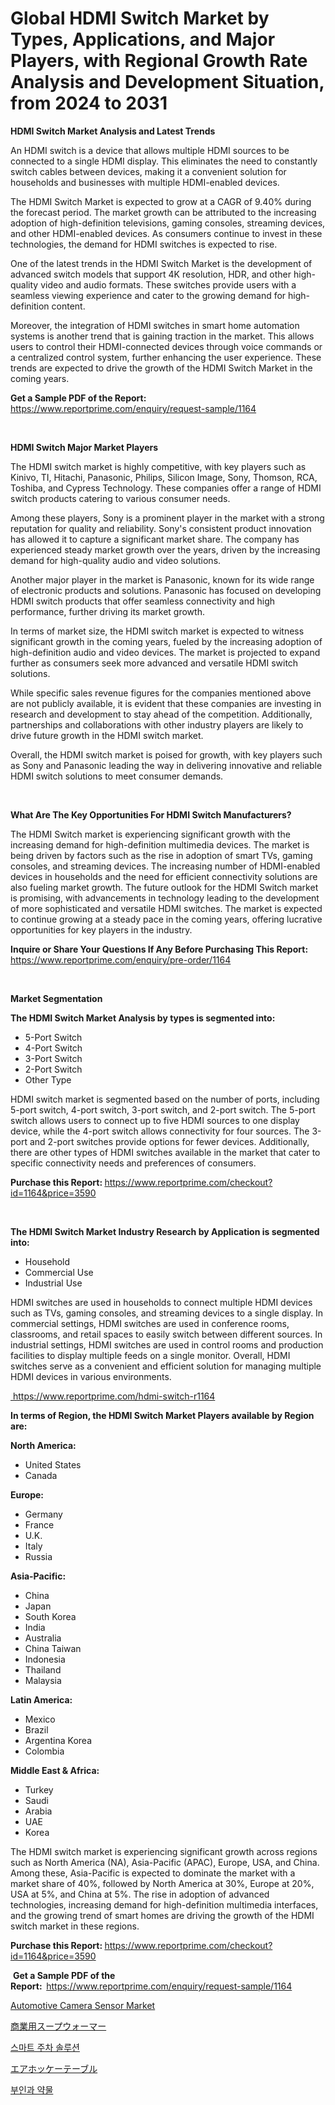 <p><h1>Global HDMI Switch Market by Types, Applications, and Major Players, with Regional Growth Rate Analysis and Development Situation, from 2024 to 2031</h1></p><p><strong>HDMI Switch Market Analysis and Latest Trends</strong></p>
<p><p>An HDMI switch is a device that allows multiple HDMI sources to be connected to a single HDMI display. This eliminates the need to constantly switch cables between devices, making it a convenient solution for households and businesses with multiple HDMI-enabled devices.</p><p>The HDMI Switch Market is expected to grow at a CAGR of 9.40% during the forecast period. The market growth can be attributed to the increasing adoption of high-definition televisions, gaming consoles, streaming devices, and other HDMI-enabled devices. As consumers continue to invest in these technologies, the demand for HDMI switches is expected to rise.</p><p>One of the latest trends in the HDMI Switch Market is the development of advanced switch models that support 4K resolution, HDR, and other high-quality video and audio formats. These switches provide users with a seamless viewing experience and cater to the growing demand for high-definition content.</p><p>Moreover, the integration of HDMI switches in smart home automation systems is another trend that is gaining traction in the market. This allows users to control their HDMI-connected devices through voice commands or a centralized control system, further enhancing the user experience. These trends are expected to drive the growth of the HDMI Switch Market in the coming years.</p></p>
<p><strong>Get a Sample PDF of the Report:&nbsp;</strong> <a href="https://www.reportprime.com/enquiry/request-sample/1164">https://www.reportprime.com/enquiry/request-sample/1164</a></p>
<p>&nbsp;</p>
<p><strong>HDMI Switch Major Market Players</strong></p>
<p><p>The HDMI switch market is highly competitive, with key players such as Kinivo, TI, Hitachi, Panasonic, Philips, Silicon Image, Sony, Thomson, RCA, Toshiba, and Cypress Technology. These companies offer a range of HDMI switch products catering to various consumer needs.</p><p>Among these players, Sony is a prominent player in the market with a strong reputation for quality and reliability. Sony's consistent product innovation has allowed it to capture a significant market share. The company has experienced steady market growth over the years, driven by the increasing demand for high-quality audio and video solutions.</p><p>Another major player in the market is Panasonic, known for its wide range of electronic products and solutions. Panasonic has focused on developing HDMI switch products that offer seamless connectivity and high performance, further driving its market growth.</p><p>In terms of market size, the HDMI switch market is expected to witness significant growth in the coming years, fueled by the increasing adoption of high-definition audio and video devices. The market is projected to expand further as consumers seek more advanced and versatile HDMI switch solutions.</p><p>While specific sales revenue figures for the companies mentioned above are not publicly available, it is evident that these companies are investing in research and development to stay ahead of the competition. Additionally, partnerships and collaborations with other industry players are likely to drive future growth in the HDMI switch market.</p><p>Overall, the HDMI switch market is poised for growth, with key players such as Sony and Panasonic leading the way in delivering innovative and reliable HDMI switch solutions to meet consumer demands.</p></p>
<p>&nbsp;</p>
<p><strong>What Are The Key Opportunities For HDMI Switch Manufacturers?</strong></p>
<p><p>The HDMI Switch market is experiencing significant growth with the increasing demand for high-definition multimedia devices. The market is being driven by factors such as the rise in adoption of smart TVs, gaming consoles, and streaming devices. The increasing number of HDMI-enabled devices in households and the need for efficient connectivity solutions are also fueling market growth. The future outlook for the HDMI Switch market is promising, with advancements in technology leading to the development of more sophisticated and versatile HDMI switches. The market is expected to continue growing at a steady pace in the coming years, offering lucrative opportunities for key players in the industry.</p></p>
<p><strong>Inquire or Share Your Questions If Any Before Purchasing This Report:</strong> <a href="https://www.reportprime.com/enquiry/pre-order/1164">https://www.reportprime.com/enquiry/pre-order/1164</a></p>
<p>&nbsp;</p>
<p><strong>Market Segmentation</strong></p>
<p><strong>The HDMI Switch Market Analysis by types is segmented into:</strong></p>
<p><ul><li>5-Port Switch</li><li>4-Port Switch</li><li>3-Port Switch</li><li>2-Port Switch</li><li>Other Type</li></ul></p>
<p><p>HDMI switch market is segmented based on the number of ports, including 5-port switch, 4-port switch, 3-port switch, and 2-port switch. The 5-port switch allows users to connect up to five HDMI sources to one display device, while the 4-port switch allows connectivity for four sources. The 3-port and 2-port switches provide options for fewer devices. Additionally, there are other types of HDMI switches available in the market that cater to specific connectivity needs and preferences of consumers.</p></p>
<p><strong>Purchase this Report:&nbsp;</strong><a href="https://www.reportprime.com/checkout?id=1164&price=3590">https://www.reportprime.com/checkout?id=1164&price=3590</a></p>
<p>&nbsp;</p>
<p><strong>The HDMI Switch Market Industry Research by Application is segmented into:</strong></p>
<p><ul><li>Household</li><li>Commercial Use</li><li>Industrial Use</li></ul></p>
<p><p>HDMI switches are used in households to connect multiple HDMI devices such as TVs, gaming consoles, and streaming devices to a single display. In commercial settings, HDMI switches are used in conference rooms, classrooms, and retail spaces to easily switch between different sources. In industrial settings, HDMI switches are used in control rooms and production facilities to display multiple feeds on a single monitor. Overall, HDMI switches serve as a convenient and efficient solution for managing multiple HDMI devices in various environments.</p></p>
<p><a href="https://www.reportprime.com/hdmi-switch-r1164">&nbsp;https://www.reportprime.com/hdmi-switch-r1164</a></p>
<p><strong>In terms of Region, the HDMI Switch Market Players available by Region are:</strong></p>
<p>
    <p> <strong> North America: </strong>
        <ul>
            <li>United States</li>
            <li>Canada</li>
        </ul>
        </p> 
    <p> <strong> Europe: </strong>
        <ul>
            <li>Germany</li>
            <li>France</li>
            <li>U.K.</li>
            <li>Italy</li>
            <li>Russia</li>
        </ul>
        </p> 
    <p> <strong> Asia-Pacific: </strong>
        <ul>
            <li>China</li>
            <li>Japan</li>
            <li>South Korea</li>
            <li>India</li>
            <li>Australia</li>
            <li>China Taiwan</li>
            <li>Indonesia</li>
            <li>Thailand</li>
            <li>Malaysia</li>
        </ul>
        </p> 
    <p> <strong> Latin America: </strong>
        <ul>
            <li>Mexico</li>
            <li>Brazil</li>
            <li>Argentina Korea</li>
            <li>Colombia</li>
        </ul>
        </p> 
    <p> <strong> Middle East & Africa: </strong>
        <ul>
            <li>Turkey</li>
            <li>Saudi</li>
            <li>Arabia</li>
            <li>UAE</li>
            <li>Korea</li>
        </ul>
    </p>
    </p>
<p><p>The HDMI switch market is experiencing significant growth across regions such as North America (NA), Asia-Pacific (APAC), Europe, USA, and China. Among these, Asia-Pacific is expected to dominate the market with a market share of 40%, followed by North America at 30%, Europe at 20%, USA at 5%, and China at 5%. The rise in adoption of advanced technologies, increasing demand for high-definition multimedia interfaces, and the growing trend of smart homes are driving the growth of the HDMI switch market in these regions.</p></p>
<p><strong>Purchase this Report: </strong><a href="https://www.reportprime.com/checkout?id=1164&price=3590">https://www.reportprime.com/checkout?id=1164&price=3590</a></p>
<p>&nbsp;<strong>Get a Sample PDF of the Report:&nbsp;&nbsp;</strong><a href="https://www.reportprime.com/enquiry/request-sample/1164">https://www.reportprime.com/enquiry/request-sample/1164</a></p>
<p><strong></strong></p>
<p><p><a href="https://github.com/lubmix/Market-Research-Report-List-2/blob/main/automotive-camera-sensor-market.md">Automotive Camera Sensor Market</a></p><p><a href="https://github.com/AdellaPrice2023/Market-Research-Report-List-1/blob/main/654828170936.md">商業用スープウォーマー</a></p><p><a href="https://github.com/vsckjg50460/Market-Research-Report-List-2/blob/main/289748068427.md">스마트 주차 솔루션</a></p><p><a href="https://github.com/andym141978/Market-Research-Report-List-1/blob/main/323178170935.md">エアホッケーテーブル</a></p><p><a href="https://github.com/GabrielBlanda5656/Market-Research-Report-List-1/blob/main/971647968428.md">부인과 약물</a></p></p>